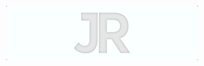 [![Banner](./banner.gif "John Roussos")](https://johnroussos.me)

<!-- <br> -->

<!-- <h5 align='center'> -->
<!-- <a href="https://johnroussos.me" title="johnroussos.me">PORTFOLIO</a> -->
<!-- <a href="https://www.instagram.com/giannhs_r" title="@giannhs_r">INSTAGRAM</a> -->
<!-- <a href="https://twitter.com/giannhs41" title="@giannhs41">TWITTER</a> -->
<!-- </h5> -->


<!-- <br /> -->

<!-- 🌱 I’m currently improving on my React skills and learning frameworks like Next.js and Gatsby.js <br />
🥅 Goals for 2021: Learn back-end - Node.js, Go and MongoDB <br />
💬 Always happy to help, just ask me anything <br /> -->

<!-- <br/> -->

<!-- ## Tools & Technologies 🔧  -->

<!-- <br /> -->

<!-- ![](https://img.shields.io/badge/HTML5-informational?style=flat&logo=HTML5&logoColor=white&color=E34F26)
![](https://img.shields.io/badge/Figma-informational?style=flat&logo=Figma&logoColor=white&color=F24E1E)
![](https://img.shields.io/badge/Firebase-informational?style=flat&logo=Firebase&logoColor=white&color=FFCA28)
![](https://img.shields.io/badge/JavaScript-informational?style=flat&logo=javascript&logoColor=white&color=F7DF1E)
![](https://img.shields.io/badge/Node.js-informational?style=flat&logo=Node.js&logoColor=white&color=339933)
![](https://img.shields.io/badge/Visual%20Studio%20Code-informational?style=flat&logo=Visual%20Studio%20Code&logoColor=white&color=007ACC)
![](https://img.shields.io/badge/CSS3-informational?style=flat&logo=CSS3&logoColor=white&color=1572B6)
![](https://img.shields.io/badge/Python-informational?style=flat&logo=python&logoColor=white&color=3776AB)
![](https://img.shields.io/badge/ReactJS-informational?style=flat&logo=React&logoColor=white&color=61DAFB)
![](https://img.shields.io/badge/Sass-informational?style=flat&logo=Sass&logoColor=white&color=CC6699)
![](https://img.shields.io/badge/C%20Language-informational?style=flat&logo=C&logoColor=white&color=A8B9CC) -->

<!-- 
<img align="left" alt="Github Stats" src="https://github-readme-stats.vercel.app/api?username=jroussos&show_icons=true&hide_border=true&hide=stars&bg_color=242525&text_color=fff&title_color=dedede&icon_color=dedede"/> -->

[instagram]: https://www.instagram.com/giannhs_r
[twitter]: https://twitter.com/giannhs41
[facebook]: https://www.facebook.com/giannhs.roussos.s


<!--
**JRoussos/JRoussos** is a ✨ _special_ ✨ repository because its `README.md` (this file) appears on your GitHub profile.

Here are some ideas to get you started:

- 🔭 I’m currently working on ...
- 🌱 I’m currently learning ...
- 👯 I’m looking to collaborate on ...
- 🤔 I’m looking for help with ...
- 💬 Ask me about ...
- 📫 How to reach me: ...
- 😄 Pronouns: ...
- ⚡ Fun fact: ...
-->
